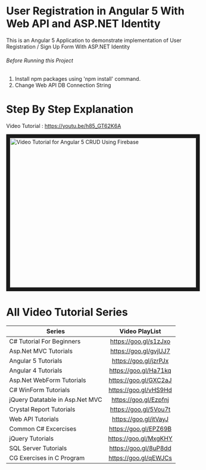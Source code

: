 # User Registration in Angular 5 With Web API and ASP.NET Identity
This is an Angular 5 Application to demonstrate implementation of User Registration / Sign Up Form With ASP.NET Identity  

###### Before Running this Project
 1. Install npm packages using 'npm install' command.
 2. Change Web API DB Connection String
 
 
 # Step By Step Explanation
 
 Video Tutorial : https://youtu.be/h85_GT62K6A
 
<a href="http://www.youtube.com/watch?feature=player_embedded&v=h85_GT62K6A
" target="_blank"><img src="http://img.youtube.com/vi/h85_GT62K6A/0.jpg" 
alt="Video Tutorial for Angular 5 CRUD Using Firebase" width="500" height="400" border="10" /></a>


# All Video Tutorial Series
| Series        | Video PlayList          |
| ------------- |:-------------:|
| C# Tutorial For Beginners      | https://goo.gl/s1zJxo |
| Asp.Net MVC Tutorials      | https://goo.gl/gvjUJ7      |
| Angular 5 Tutorials | https://goo.gl/jzrPJx      |
| Angular 4 Tutorials | https://goo.gl/Ha71kq      |
| Asp.Net WebForm Tutorials | https://goo.gl/GXC2aJ      |
| C# WinForm Tutorials | https://goo.gl/vHS9Hd      |
| jQuery Datatable in Asp.Net MVC | https://goo.gl/Ezpfnj      |
| Crystal Report Tutorials | https://goo.gl/5Vou7t      |
| Web API Tutorials | https://goo.gl/itVayJ     |
| Common C# Excercises | https://goo.gl/EPZ69B     |
| jQuery Tutorials | https://goo.gl/MxgKHY     |
| SQL Server Tutorials | https://goo.gl/8uP8dd      |
| CG Exercises in C Program | https://goo.gl/qEWJCs      |
